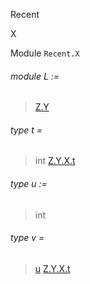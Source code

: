 Recent

X

Module `Recent.X`

<a id="module-L"></a>

###### module L :=

> [Z.Y](Recent.Z.Y.md)

<a id="type-t"></a>

###### type t =

> int [Z.Y.X.t](Recent.Z.Y.X.md#type-t)

<a id="type-u"></a>

###### type u :=

> int

<a id="type-v"></a>

###### type v =

> [u](#type-u) [Z.Y.X.t](Recent.Z.Y.X.md#type-t)

